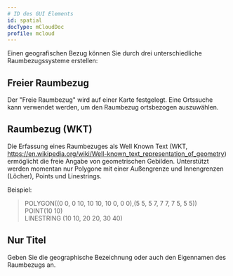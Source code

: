 ```yaml
---
# ID des GUI Elements
id: spatial
docType: mCloudDoc
profile: mcloud
---
```


Einen geografischen Bezug können Sie durch drei unterschiedliche Raumbezugssysteme erstellen:

## Freier Raumbezug
Der "Freie Raumbezug" wird auf einer Karte festgelegt. Eine Ortssuche kann verwendet werden, um den Raumbezug ortsbezogen auszuwählen.

## Raumbezug (WKT)
Die Erfassung eines Raumbezuges als Well Known Text (WKT, https://en.wikipedia.org/wiki/Well-known_text_representation_of_geometry) ermöglicht die freie Angabe von geometrischen Gebilden.
Unterstützt werden momentan nur Polygone mit einer Außengrenze und Innengrenzen (Löcher), Points und Linestrings.

Beispiel:
>  POLYGON((0 0, 0 10, 10 10, 10 0, 0 0),(5 5, 5 7, 7 7, 7 5, 5 5))  
>  POINT(10 10)  
>  LINESTRING (10 10, 20 20, 30 40)  

## Nur Titel
Geben Sie die geographische Bezeichnung oder auch den Eigennamen des Raumbezugs an.
